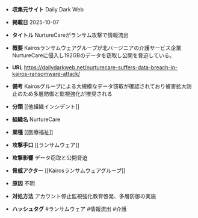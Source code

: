 - **収集元サイト**
Daily Dark Web

- **掲載日**
2025-10-07

- **タイトル**
NurtureCareがランサム攻撃で情報流出

- **概要**
Kairosランサムウェアグループが北バージニアの介護サービス企業NurtureCareに侵入し192GBのデータを窃取し公開を脅迫している。

- **URL**
https://dailydarkweb.net/nurturecare-suffers-data-breach-in-kairos-ransomware-attack/

- **備考**
Kairosグループによる大規模なデータ窃取が確認されており被害拡大防止のため多層防御と監視強化が推奨される

- **分類**
[[他組織インシデント]]

- **組織名**
NurtureCare

- **業種**
[[医療福祉]]

- **攻撃手口**
[[ランサムウェア]]

- **攻撃影響**
データ窃取と公開脅迫

- **脅威アクター**
[[Kairosランサムウェアグループ]]

- **原因**
不明

- **対処方法**
アカウント停止監視強化教育啓発、多層防御の実施

- **ハッシュタグ**
#ランサムウェア #情報流出 #介護
